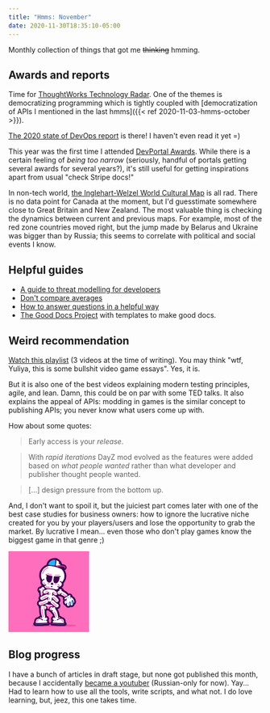 ```yaml
---
title: "Hmms: November"
date: 2020-11-30T18:35:10-05:00
---
```


Monthly collection of things that got me ~~thinking~~ hmming.

## Awards and reports

Time for [ThoughtWorks Technology Radar](https://www.thoughtworks.com/radar). One of the themes is democratizing programming which is tightly coupled with [democratization of APIs I mentioned in the last hmms]({{< ref 2020-11-03-hmms-october >}}).

[The 2020 state of DevOps report](https://puppet.com/resources/report/2020-state-of-devops-report/) is there! I haven't even read it yet =)

This year was the first time I attended [DevPortal Awards](https://devportalawards.org/winners). While there is a certain feeling of  *being too narrow* (seriously, handful of portals getting several awards for several years?), it's still useful for getting inspirations apart from usual "check Stripe docs!"

In non-tech world, [the Inglehart-Welzel World Cultural Map](http://www.worldvaluessurvey.org/photos/cultural_map_2020.jpg) is all rad. There is no data point for Canada at the moment, but I'd guesstimate somewhere close to Great Britain and New Zealand. The most valuable thing is checking the dynamics between current and previous maps. For example, most of the red zone countries moved right, but the jump made by Belarus and Ukraine was bigger than by Russia; this seems to correlate with political and social events I know. 

## Helpful guides
- [A guide to threat modelling for developers](https://martinfowler.com/articles/agile-threat-modelling.html)
- [Don't compare averages](https://martinfowler.com/articles/dont-compare-averages.html)
- [How to answer questions in a helpful way](https://jvns.ca/blog/answer-questions-well/)
- [The Good Docs Project](https://thegooddocsproject.dev/) with templates to make good docs.

## Weird recommendation
[Watch this playlist](https://www.youtube.com/playlist?list=PLBitIgZ_UvGFNHPFlRg4834gYBmbYmdr7) (3 videos at the time of writing). You may think "wtf, Yuliya, this is some bullshit video game essays". Yes, it is.

But it is also one of the best videos explaining modern testing principles, agile, and lean. Damn, this could be on par with some TED talks. It also explains the appeal of APIs: modding in games is the similar concept to publishing APIs; you never know what users come up with. 

How about some quotes:

> Early access is your *release*.

> With *rapid iterations* DayZ mod evolved as the features were added based on *what people wanted* rather than what developer and publisher thought people wanted.

> [...] design pressure from the bottom up.



And, I don't want to spoil it, but the juiciest part comes later with one of the best case studies for business owners: how to ignore the lucrative niche created for you by your players/users and lose the opportunity to grab the market. By lucrative I mean... even those who don't play games know the biggest game in that genre ;)

![Floss dance](floss.gif)

## Blog progress
I have a bunch of articles in draft stage, but none got published this month, because I accidentally [became a youtuber](https://www.youtube.com/channel/UCjUKyZccRzEiawqx2ysFrlQ) (Russian-only for now). Yay... Had to learn how to use all the tools, write scripts, and what not. I do love learning, but, jeez, this one takes time.
